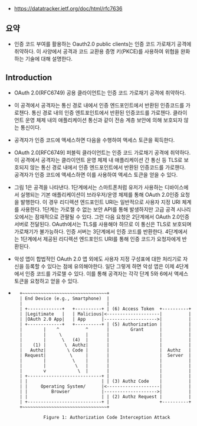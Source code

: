 - https://datatracker.ietf.org/doc/html/rfc7636

## 요약
- 인증 코드 부여를 활용하는 Oauth2.0 public clients는 인증 코드 가로채기 공격에 취약하다. 이 사양에서 공격과 코드 교환용 증명 키(PKCE)를 사용하여 위협을 완화하는 기술에 대해 설명한다.

## Introduction
- OAuth 2.0(RFC6749) 공용 클라이언트는 인증 코드 가로채기 공격에 취약하다.
- 이 공격에서 공격자는 통신 경로 내에서 인증 엔드포인트에서 반환된 인증코드를 가로챈다. 통신 경로 내의 인증 엔트포인트에서 반환된 인증코드를 가로챈다. 클라이언트 운영 체제 내의 애플리케이션 통신과 같이 전송 계층 보안에 의해 보호되자 않는 통신이다.
- 공격자가 인증 코드에 액세스하면 다음을 수행하여 액세스 토큰을 획득한다.
- OAuth 2.0[RFC6749] 퍼블릭 클라이언트는 인증 코드 가로채기 공격에 취약하다. 이 공격에서 공격자는 클라이언트 운영 체제 내 애플리케이션 간 통신 등 TLS로 보호되지 않는 통신 경로 내에서 인증 엔드포인트에서 반환된 인증코드를 가로챈다. 공격자가 인증 코드에 액세스하면 이를 사용하여 액세스 토큰을 얻을 수 있다.
- 그림 1은 공격을 나타낸다. 
  1단계에서는 스마트폰처럼 유저가 사용하는 디바이스에서 실행되는 기본 애플리케이션이 브라우저/운영 체제를 통해 OAuth 2.0인증 요청을 발행한다. 이 경우 리디렉션 엔드포인트 URI는 일반적으로 사용자 지정 URI 체계를 사용한다. 1단계는 가로챌 수 없는 보안 API를 통해 발생하지만 고급 공격 시나리오에서는 잠재적으로 관팔될 수 있다. 
  그런 다음 요청은 2단계에서 OAuth 2.0인증 서버로 전달된다.
  OAuth에서는 TLS를 사용해야 하므로 이 통신은 TLS로 보호되며 가로채기가 불가능하다. 인증 서버는 3단계에서 인증 코드를 반환한다. 4단계에서는 1단계에서 제공된 리디렉션 엔드포인드 URI를 통해 인증 코드가 요청자에게 반환된다.
- 악성 앱이 합법적인 OAuth 2.0 앱 외에도 사용자 지정 구성표에 대한 처리기로 자신을 등록할 수 있다는 점에 유의해야한다. 일단 그렇게 하면 악성 앱은 이제 4단계에서 인증 코드를 가로챌 수 있다. 이를 통해 공격자는 각각 단계 5와 6에서 액세스 토큰을 요청하고 얻을 수 있다.

- ```
    +~~~~~~~~~~~~~~~~~~~~~~~~~~~~~~~~+
    | End Device (e.g., Smartphone)  |
    |                                |
    | +-------------+   +----------+ | (6) Access Token  +----------+
    | |Legitimate   |   | Malicious|<--------------------|          |
    | |OAuth 2.0 App|   | App      |-------------------->|          |
    | +-------------+   +----------+ | (5) Authorization |          |
    |        |    ^          ^       |        Grant      |          |
    |        |     \         |       |                   |          |
    |        |      \   (4)  |       |                   |          |
    |    (1) |       \  Authz|       |                   |          |
    |   Authz|        \ Code |       |                   |  Authz   |
    | Request|         \     |       |                   |  Server  |
    |        |          \    |       |                   |          |
    |        |           \   |       |                   |          |
    |        v            \  |       |                   |          |
    | +----------------------------+ |                   |          |
    | |                            | | (3) Authz Code    |          |
    | |     Operating System/      |<--------------------|          |
    | |         Browser            |-------------------->|          |
    | |                            | | (2) Authz Request |          |
    | +----------------------------+ |                   +----------+
    +~~~~~~~~~~~~~~~~~~~~~~~~~~~~~~~~+

             Figure 1: Authorization Code Interception Attack

  ```